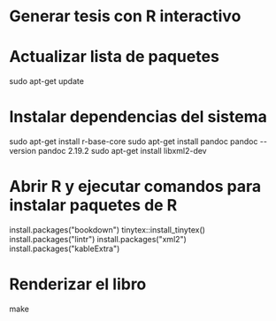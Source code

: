 # Generar tesis con R interactivo

# Actualizar lista de paquetes
sudo apt-get update

# Instalar dependencias del sistema
sudo apt-get install r-base-core
sudo apt-get install pandoc 
pandoc --version
pandoc 2.19.2
sudo apt-get install libxml2-dev

# Abrir R y ejecutar comandos para instalar paquetes de R
install.packages("bookdown")
tinytex::install_tinytex()
install.packages("lintr")
install.packages("xml2")
install.packages("kableExtra")

# Renderizar el libro
make


